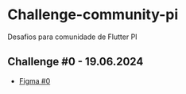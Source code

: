 # Challenge-community-pi
Desafios para comunidade de Flutter PI

## Challenge #0 - 19.06.2024

- [Figma #0](https://www.google.com)
